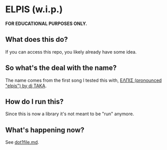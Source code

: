 # ELPIS (w.i.p.)

**FOR EDUCATIONAL PURPOSES ONLY.**

## What does this do?

If you can access this repo, you likely already have some idea.

## So what's the deal with the name?

The name comes from the first song I tested this with, [ΕΛΠΙΣ (pronounced "elpis") by dj TAKA](https://www.youtube.com/watch?v=DItVx94YIG0).

## How do I run this?

Since this is now a library it's not meant to be "run" anymore.

## What's happening now?

See [dot1file.md](dot1file.md).

